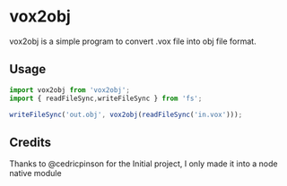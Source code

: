 # vox2obj

vox2obj is a simple program to convert .vox file into obj file format.

## Usage

```ts
import vox2obj from 'vox2obj';
import { readFileSync,writeFileSync } from 'fs';

writeFileSync('out.obj', vox2obj(readFileSync('in.vox')));
```

## Credits

Thanks to @cedricpinson for the Initial project, I only made it into a node native module

